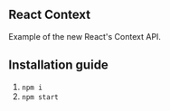 

## React Context

Example of the new React's Context API.


## Installation guide

1. `npm i`
2. `npm start`
